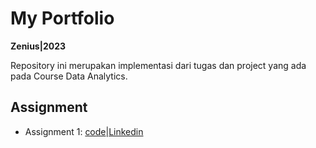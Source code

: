 # My Portfolio
**Zenius|2023**

Repository ini merupakan implementasi dari tugas dan project yang ada pada Course Data Analytics.

## Assignment
- Assignment 1: [code](https://github.com/ridatMaulana/Portfolio/tree/main)|[Linkedin](https://www.linkedin.com/in/ridat-maulana-0a4016262)
